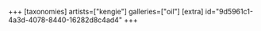 +++
[taxonomies]
artists=["kengie"]
galleries=["oil"]
[extra]
id="9d5961c1-4a3d-4078-8440-16282d8c4ad4"
+++